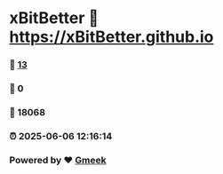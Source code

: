 # xBitBetter :link: https://xBitBetter.github.io 
### :page_facing_up: [13](https://xBitBetter.github.io/tag.html) 
### :speech_balloon: 0 
### :hibiscus: 18068 
### :alarm_clock: 2025-06-06 12:16:14 
### Powered by :heart: [Gmeek](https://github.com/Meekdai/Gmeek)
